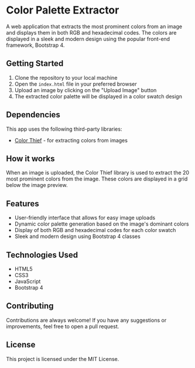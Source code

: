 # Color Palette Extractor

A web application that extracts the most prominent colors from an image and displays them in both RGB and hexadecimal codes. The colors are displayed in a sleek and modern design using the popular front-end framework, Bootstrap 4.

## Getting Started

1.  Clone the repository to your local machine
2.  Open the `index.html` file in your preferred browser
3.  Upload an image by clicking on the "Upload Image" button
4.  The extracted color palette will be displayed in a color swatch design


## Dependencies

This app uses the following third-party libraries:

-   [Color Thief](https://lokeshdhakar.com/projects/color-thief/) - for extracting colors from images

## How it works

When an image is uploaded, the Color Thief library is used to extract the 20 most prominent colors from the image. These colors are displayed in a grid below the image preview.

## Features

-   User-friendly interface that allows for easy image uploads
-   Dynamic color palette generation based on the image's dominant colors
-   Display of both RGB and hexadecimal codes for each color swatch
-   Sleek and modern design using Bootstrap 4 classes

## Technologies Used

-   HTML5
-   CSS3
-   JavaScript
-   Bootstrap 4

## Contributing

Contributions are always welcome! If you have any suggestions or improvements, feel free to open a pull request.

## License

This project is licensed under the MIT License.
